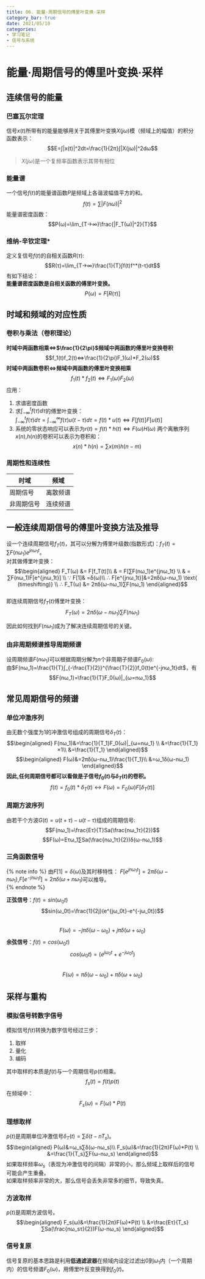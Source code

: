 ```yaml
---
title: 06. 能量·周期信号的傅里叶变换·采样 
category_bar: true
date: 2021/05/10
categories: 
- 学习笔记
- 信号与系统
---  
```

<style>
img{
    width: 40%;
    padding-left: 20%;
}
</style>  
# 能量·周期信号的傅里叶变换·采样
## 连续信号的能量
### 巴塞瓦尔定理
信号$x(t)$所带有的能量能够用关于其傅里叶变换$X(jω)$模（频域上的幅值）的积分函数表示：  
$$E=∫|x(t)|^2dt=\frac{1}{2π}∫|X(jω)|^2dω$$
>$X(jω)$是一个复频率函数表示其带有相位  

### 能量谱
一个信号$f(t)$的能量谱函数$P$是频域上各谐波幅值平方的和。  
$$f(t)=∑|F(nω)|^2$$
能量谱密度函数：  
$$P(ω)=\lim_{T→∞}\frac{|F_T(ω)|^2}{T}$$  

### 维纳-辛钦定理*
定义复信号$f(t)$的自相关函数$R(τ)$:
$$R(τ)=\lim_{T→∞}\frac{1}{T}∫f(t)f^*(t-τ)dt$$
有如下结论：  
**能量谱密度函数是自相关函数的傅里叶变换。**
$$P(ω)=F[R(τ)]$$  

## 时域和频域的对应性质
### 卷积与乘法（卷积理论）

**时域中两函数相乘⇔$\frac{1}{2\pi}$频域中两函数的傅里叶变换卷积**
$$f_1(t)f_2(t)⇔\frac{1}{2\pi}F_1(ω)*F_2(ω)$$
**时域中两函数卷积⇔频域中两函数的傅里叶变换相乘**   
$$f_1(t)*f_2(t)⇔F_1(ω)F_2(ω)$$
应用：
1. 求谱密度函数
2. 求$∫_{-∞}^tf(τ)dτ$的傅里叶变换：  
   $∫_{-∞}^tf(τ)dτ=∫_{-∞}^{∞}f(τ)u(t-τ)dτ=f(t)*u(t)⇔F[f(t)]F[u(t)]$
3. 系统的零状态响应可以表示为$r(t)=f(t)*h(t)⇔F(ω)H(ω)$
两个离散序列$x(n)$,$h(n)$的卷积可以表示为卷积和：
$$x(n)*h(n)=∑x(m)h(n-m)$$

### 周期性和连续性

|时域|频域|
|---|---|
|周期信号|离散频谱|
|非周期信号|连续频谱|

## 一般连续周期信号的傅里叶变换方法及推导
设一个连续周期信号$f_T(t)$，其可以分解为傅里叶级数(指数形式)：$f_T(t)=∑F(nω_1)e^{jnω_1t}$。  
对其做傅里叶变换：
$$\begin{aligned}
    F_T(ω) &= F[f_T(t)]\\  
    & = F[∑F(nω_1)e^{jnω_1t} \\
    & = ∑F(nω_1)F[e^{jnω_1t}] \\
    ∵ F[1]& =δ(ω)\\ 
    ∴ F[e^{jnω_1t}]&=2πδ(ω-nω_1) \text{ (timeshifting)} \\
    ∴ F_T(ω) &= 2πδ(ω-nω_1)∑F(nω_1)
\end{aligned}$$  
即连续周期信号$f_T(t)$傅里叶变换：  
$$F_T(ω) = 2πδ(ω-nω_1)∑F(nω_1)$$

因此如何找到$F(nω_1)$成为了解决连续周期信号的关键。  
### 由非周期频谱推导周期频谱
设周期频谱$F(nω_1)$可以根据周期分解为$n$个非周期子频谱$F_0(ω)$:  
由$F(nω_1)=\frac{1}{T}∫_{-\frac{T}{2}}^{\frac{T}{2}}f_0(t)e^{-jnω_1t}dt$，有
$$F(nω_1)=\frac{1}{T}F_0(ω)|_{ω=nω_1}$$

## 常见周期信号的频谱
### 单位冲激序列  
由无数个强度为1的冲激信号组成的周期信号$δ_T(t)$：  
$$\begin{aligned}
    F(nω_1)&=\frac{1}{T_1}F_0(ω)|_{ω=nω_1} \\
    &=\frac{1}{T_1}×1\\
    &=\frac{1}{T_1}
\end{aligned}$$
$$\begin{aligned}
    F(ω)&=2πδ(ω-nω_1)\frac{1}{T_1}\\
    &=ω_1δ(ω-nω_1)
\end{aligned}$$
**因此,任何周期信号都可以看做是子信号$f_0(t)$与$δ_T(t)$的卷积。**
$$f(t)=f_0(t)*δ_T(t)↔F(ω)=F_0(ω)F[δ_T(t)]$$
### 周期方波序列
由若干个方波$G(t)=u(t+τ)-u(t-τ)$组成的周期信号:  
$$F(nω_1)=\frac{Eτ}{T}Sa(\frac{nω_1τ}{2})$$
$$F(ω)=Eτω_1∑Sa(\frac{nω_1τ}{2})δ(ω-nω_1)$$

### 三角函数信号
{% note info %}
由$F[1]=δ(ω)$及其时移特性： $F[e^{jnω_1t}]=2πδ(ω-nω_1)$,$F[e^{-jnω_1t}]=2πδ(ω+nω_1)$可以推导。   
{% endnote %}

**正弦信号**：$f(t)=sin(ω_0t)$  
$$sin(ω_0t)=\frac{1}{2j}(e^{jω_0t}-e^{-jω_0t})$$  
$$F(ω)=-jπδ(ω-ω_0)+jπδ(ω+ω_0)$$
**余弦信号**：$f(t)=cos(ω_0t)$  
$$cos(ω_0t)=(e^{jω_0t}+e^{-jω_0t})$$  
$$F(ω)=πδ(ω-ω_0)+πδ(ω+ω_0)$$  

## 采样与重构
### 模拟信号转数字信号
模拟信号$f(t)$转换为数字信号经过三步：
1. 取样
2. 量化
3. 编码

其中取样的本质是$f(t)$与一个周期信号$p(t)$相乘。
$$f_s(t)=f(t)p(t)$$
在频域中：  
$$F_s(ω)=F(ω)*P(t)$$

### 理想取样
$p(t)$是周期单位冲激信号$δ_T(t)=∑δ(t-nT_s)$。
$$\begin{aligned}
    P(ω)&=ω_s∑δ(ω-nω_s)\\
    F_s(ω)&=\frac{1}{2π}F(ω)*P(t) \\
    &=\frac{1}{T_s}∑F(ω-nω_s)
\end{aligned}$$
如果取样频率$ω_s$（表现为冲激信号的间隔）非常的小，那么频域上取样后的信号可能会产生重叠。  
如果取样频率非常的大，那么信号会丢失非常多的细节，导致失真。  

### 方波取样
$p(t)$是周期方波信号。
$$\begin{aligned}
    F_s(ω)&=\frac{1}{2π}F(ω)*P(t) \\
    &=\frac{Eτ}{T_s}∑Sa(\frac{nω_sτ}{2})F(ω-nω_s)
\end{aligned}$$

### 信号复原
信号复原的基本思路是利用**低通滤波器**在频域内设定过滤出0到$ω_1$内（一个周期内）的信号频谱$F_0(ω)$，用傅里叶反变换得到$f_0(t)$。
